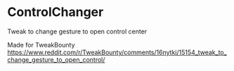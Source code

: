 # ControlChanger

Tweak to change gesture to open control center

Made for TweakBounty
https://www.reddit.com/r/TweakBounty/comments/16nytki/15154_tweak_to_change_gesture_to_open_control/
